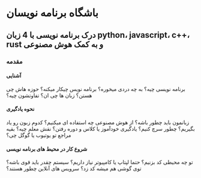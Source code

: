 # باشگاه برنامه نویسان

## درک برنامه نویسی با 4 زبان python، javascript، c++، rust و به کمک هوش مصنوعی
### مقدمه
#### آشنایی
برنامه نویسی چیه؟ به چه دردی میخوره؟ برنامه نویس چیکار میکنه؟ حوزه هاش چی هستن؟ زبان ها چی ان؟ تفاوتشون چیه؟
#### نحوه یادگیری
زبانمون باید چطور باشه؟ از هوش مصنوعی چه استفاده ای میکنیم؟ کدوم زبون رو یاد بگیریم؟ چطور سرچ کنیم؟ یادگیری خودآموز یا کلاس و دوره رفتن؟ نقش معلم چیه؟ بقیه مراجع تو یوتیوب یا گوگل چی؟
#### شروع کار در محیط های برنامه نویسی
تو چه محیطی کد بزنیم؟ حتما لپتاپ یا کامپیوتر نیاز داریم؟ سیستم چقدر باید قوی باشه؟ توی گوشی هم میشه کد زد؟ سرویس های آنلاین چطور هستند؟
